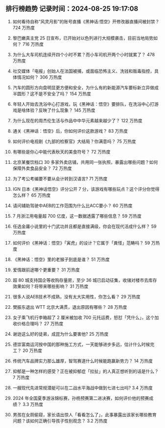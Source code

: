 
## 排行榜趋势 记录时间：2024-08-25 19:17:08
  
  1. 如何看待自称“风灵月影”的账号直播《黑神话:悟空》开修改器直播间被封禁？ 724 万热度
    
  2. 黎巴嫩真主党 25 日宣布，已开始对以色列进行大规模袭击，目前当地局势如何？ 716 万热度
    
  3. 为什么大车司机连续开四个小时不累？而小车司机开两个小时就累了？ 478 万热度
    
  4. 社交媒体「电报」创始人在法国被捕，或面临恐怖主义、洗钱和贩毒指控，具体情况如何？ 306 万热度
    
  5. 汽车的圆形方向盘明显更方便和安全，为什么有的新能源汽车要标新立异做成半圆形？这不是不安全了吗？ 154 万热度
    
  6. 年轻人开始去洗浴中心打游戏，玩《黑神话：悟空》要排队，在洗浴中心打游戏是啥体验？反映了什么现象？ 145 万热度
    
  7. 为什么现在的周杰伦生活与作品中中华元素越来越少了？ 122 万热度
    
  8. 通关《黑神话：悟空》后，你如何评价这款游戏？ 83 万热度
    
  9. 如何评价电视剧《九部的检察官》大结局？你满意吗？ 75 万热度
    
  10. 有哪些是你心中能代表秋天的美食符号？ 72 万热度
    
  11. 北京某餐饮档口 30 多家外卖店铺，共用同一张执照，暴露出哪些问题？如何保障外卖食品安全？ 72 万热度
    
  12. 为了考公考编要不要从会计转到汉语言? 71 万热度
    
  13. IGN 日本《黑神话悟空》评分公开 7 分，该游戏有哪些玩点？这个评分你觉得怎么样？ 65 万热度
    
  14. 请问辅助驾驶中AEB的工作范围为什么比ACC要小？ 60 万热度
    
  15. 7 月浙江用电量超 700 亿度，这一数据透露了哪些信息？ 59 万热度
    
  16. 任选金庸小说里的十门武功并且都是直接满级，你会在现代活成什么样？ 59 万热度
    
  17. 如何评价《黑神话：悟空》「寅虎」的设计？它属于「粪怪」范畴吗？ 59 万热度
    
  18. 《黑神话：悟空》里的老猴子到底是谁？ 51 万热度
    
  19. 爱情跟前途哪个更重要？ 31 万热度
    
  20. 超 80 城支持国企等收购存量房，至少 36 城已启动征集，收储对楼市去库存效果如何？将带来哪些影响？ 31 万热度
    
  21. 很多人说AEB技术不成熟，没有太大实用性，你怎么看？ 29 万热度
    
  22. 樊振东退出 ​​WTT 北京大满贯，退出原因有哪些？ 28 万热度
    
  23. 女子乘飞机行李箱超了 2 厘米被加收 700 元托运费，怒怼「凭什么」，这个加收价格合理吗？ 27 万热度
    
  24. 谢逊这么好的徒弟，成昆为什么要害他? 25 万热度
    
  25. 德崇富南运河按中国的那种施工方式，一天能够进步多远，估计什么时候完工？ 20 万热度
    
  26. 传统汽车品牌实力那么雄厚，智驾赛道什么时候能跑赢新势力？ 14 万热度
    
  27. 抑郁是一种怎样的感受？正在被抑郁症「拉扯」的人真正想听到的话是什么？ 7 万热度
    
  28. 一艘现代先进常规潜艇可以在二战水平海战中做到七进七出吗? 3.4 万热度
    
  29. 2024 年全国夏季游泳锦标赛，孙杨预赛第二进决赛，如何评价他的预赛成绩？ 3.3 万热度
    
  30. 男孩在女厕偷窥，家长语出惊人「看看怎么了」，此事暴露出该家长哪些教育问题？该如何正确引导孩子性别观念？ 3.2 万热度
    